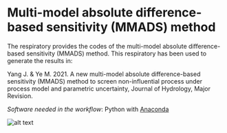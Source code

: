 # Multi-model absolute difference-based sensitivity (MMADS) method  

The respiratory provides the codes of the multi-model absolute difference-based sensitivity (MMADS) method. This respiratory has been used to generate the results in: 

Yang J. & Ye M. 2021. A new multi-model absolute difference-based sensitivity (MMADS) method to screen non-influential process under process model and parametric uncertainty, Journal of Hydrology, Major Revision.


*Software needed in the workflow*: Python with [Anaconda](https://www.anaconda.com)

![alt text](https://zenodo.org/badge/321363505.svg)


